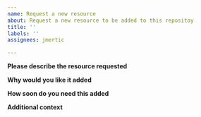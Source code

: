 ```yaml
---
name: Request a new resource
about: Request a new resource to be added to this repositoy
title: ''
labels: ''
assignees: jmertic

---
```


**Please describe the resource requested**


**Why would you like it added**


**How soon do you need this added**


**Additional context**
